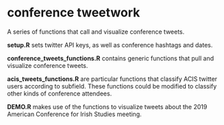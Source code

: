 # conference tweetwork
A series of functions that call and visualize conference tweets.

**setup.R** sets twitter API keys, as well as conference hashtags and dates.

**conference_tweets_functions.R** contains generic functions that pull and visualize conference tweets.


**acis_tweets_functions.R** are particular functions that classify ACIS twitter users according to subfield.  These functions could be modified to classify other kinds of conference attendees.

**DEMO.R** makes use of the functions to visualize tweets about the 2019 American Conference for Irish Studies meeting.
